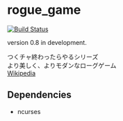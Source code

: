 # rogue_game
[![Build Status](https://travis-ci.org/tanacchi/rogue_game.png)](https://travis-ci.org/tanacchi/rogue_game)

version 0.8 in development.

つくチャ終わったらやるシリーズ  
より美しく、よりモダンなローグゲーム  
[Wikipedia](https://ja.wikipedia.org/wiki/%E3%83%AD%E3%83%BC%E3%82%B0)

## Dependencies
* ncurses
